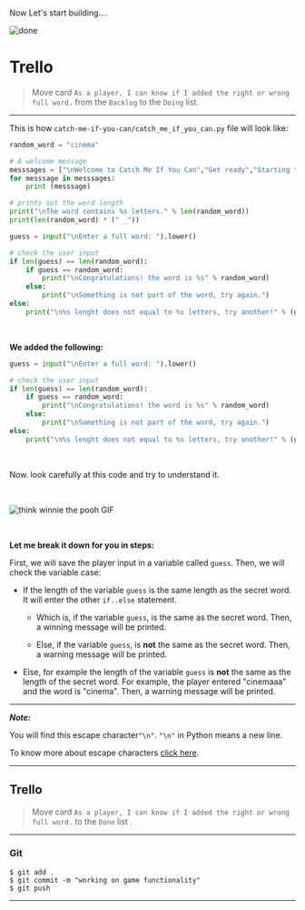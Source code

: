 ﻿<br>

Now Let's start building....

![done](https://i.ibb.co/gTzdRVd/done.gif)


# Trello
> Move card  `As a player, I can know if I added the right or wrong full word.`  from the  `Backlog`  to the  `Doing`  list.

----------

This is how `catch-me-if-you-can/catch_me_if_you_can.py` file will look like:

```python
random_word = "cinema"

# A welcome message
messsages = ["\nWelcome to Catch Me If You Can","Get ready","Starting the game...","Selecting a word..."]
for messsage in messsages:
    print (messsage)

# prints out the word length
print("\nThe word contains %s letters." % len(random_word))
print(len(random_word) * (" _"))

guess = input("\nEnter a full word: ").lower()

# check the user input
if len(guess) == len(random_word):
    if guess == random_word:
        print("\nCongratulations! the word is %s" % random_word)
    else:
        print("\nSomething is not part of the word, try again.")
else:
    print("\n%s lenght does not equal to %s letters, try another!" % (guess,len(random_word)))

```

<br>


 **We added the following:**
```python
guess = input("\nEnter a full word: ").lower()

# check the user input
if len(guess) == len(random_word):
    if guess == random_word:
        print("\nCongratulations! the word is %s" % random_word)
    else:
        print("\nSomething is not part of the word, try again.")
else:
    print("\n%s lenght does not equal to %s letters, try another!" % (guess,len(random_word)))
```
<br>

Now. look carefully at this code and try to understand it.

<br>

![think winnie the pooh GIF](https://media1.giphy.com/media/mRh4cLIYhrs9G/giphy.gif?cid=ecf05e474789509d26c97e92031064b2d3236bf900dcec20&rid=giphy.gif)

<br>

 **Let me break it down for you in steps:**
 

First, we will save the player input in a variable called `guess`. Then, we will check the variable case:

   - If the length of the variable `guess` is the same length as the secret word. It will enter the other `if..else` statement.
   
      - Which is, if the variable `guess`, is the same as the secret word. Then, a winning message will be printed.
      
      - Else, if the variable `guess`, is **not** the same as the secret word. Then, a warning message will be printed.
  
  - Else, for example the length of the variable `guess` is **not** the same as the length of the secret word. For example, the player entered "cinemaaa" and the word is "cinema". Then, a warning message will be printed.


---
***Note:***

 You will find this escape character`"\n"`. `"\n"` in Python means a new line.

To know more about escape characters [click here](https://www.w3schools.com/python/gloss_python_escape_characters.asp).

---
## Trello

> Move card  `As a player, I can know if I added the right or wrong full word.`   to the `Done`  list .
> 
----------

### Git


```
$ git add .
$ git commit -m "working on game functionality"
$ git push
```

----------




